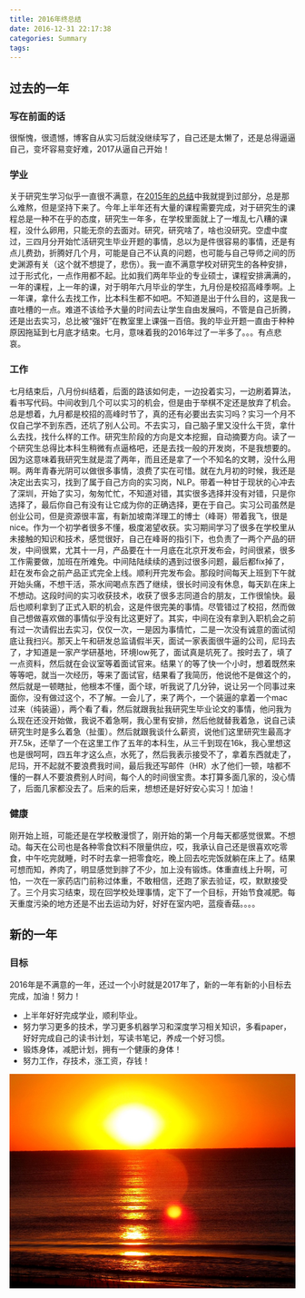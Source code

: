 ```yaml
---
title: 2016年终总结
date: 2016-12-31 22:17:38
categories: Summary
tags:
---
```

## 过去的一年  
### 写在前面的话
很惭愧，很遗憾，博客自从实习后就没继续写了，自己还是太懒了，还是总得逼逼自己，变坏容易变好难，2017从逼自己开始！
### 学业
关于研究生学习似乎一直很不满意，在[2015年的总结](https://minenet.me/2016/04/19/2015-summary.html)中我就提到过部分，总是那么难熬，但是坚持下来了。今年上半年还有大量的课程需要完成，对于研究生的课程总是一种不在乎的态度，研究生一年多，在学校里面就上了一堆乱七八糟的课程，没什么卵用，只能无奈的去面对。研究，研究啥了，啥也没研究。空虚中度过，三四月分开始忙活研究生毕业开题的事情，总以为是件很容易的事情，还是有点儿费劲，折腾好几个月，可能是自己不认真的问题，也可能与自己导师之间的历史渊源有关（这个就不想提了，悲伤）。我一直不满意学校对研究生的各种安排，过于形式化，一点作用都不起。比如我们两年毕业的专业硕士，课程安排满满的，一年的课程，上一年的课，对于明年六月毕业的学生，九月份是校招高峰季啊。上一年课，拿什么去找工作，比本科生都不如吧。不知道是出于什么目的，这是我一直吐槽的一点。难道不该给予大量的时间去让学生自由发展吗，不管是自己折腾，还是出去实习，总比被“强奸”在教室里上课强一百倍。我的毕业开题一直由于种种原因拖延到七月底才结束。七月，意味着我的2016年过了一半多了。。。有点悲哀。   
###  工作  
七月结束后，八月份纠结着，后面的路该如何走，一边投着实习，一边刷着算法，看书写代码。中间收到几个可以实习的机会，但是由于举棋不定还是放弃了机会。总是想着，九月都是校招的高峰时节了，真的还有必要出去实习吗？实习一个月不仅自己学不到东西，还坑了别人公司。不去实习，自己脑子里又没什么干货，拿什么去找，找什么样的工作。研究生阶段的方向是文本挖掘，自动摘要方向。读了一个研究生总得比本科生稍微有点逼格吧，还是去找一般的开发岗，不是我想要的。因为这意味着我研究生就是混了两年，而且还是拿了一个不知名的文聘，没什么用啊。两年青春光阴可以做很多事情，浪费了实在可惜。就在九月初的时候，我还是决定出去实习，找到了属于自己方向的实习岗，NLP。带着一种甘于现状的心冲去了深圳，开始了实习，匆匆忙忙，不知道对错，其实很多选择并没有对错，只是你选择了，最后你自己有没有让它成为你的正确选择，更在于自己。实习公司虽然是创业公司，但是资源很丰富，有新加坡南洋理工的博士（峰哥）带着我飞，很是nice。作为一个初学者很多不懂，极度渴望收获。实习期间学习了很多在学校里从未接触的知识和技术，感觉很好，自己在峰哥的指引下，也负责了一两个产品的研发，中间很累，尤其十一月，产品要在十一月底在北京开发布会，时间很紧，很多工作需要做，加班在所难免。中间陆陆续续的遇到过很多问题，最后都fix掉了，赶在发布会之前产品正式完全上线。顺利开完发布会。那段时间每天上班到下午就开始头痛，不想干活，茶水间喝点东西了继续，很长时间没有休息，每天趴在床上不想动。这段时间的实习收获技术，收获了很多志同道合的朋友，工作很愉快。最后也顺利拿到了正式入职的机会，这是件很完美的事情。尽管错过了校招，然而做自己想做喜欢做的事情似乎没有比这更好了。其实，中间在没有拿到入职机会之前有过一次请假出去实习，仅仅一次，一是因为事情忙，二是一次没有诚意的面试彻底让我扫兴。那天上午和研发总监请假半天，面试一家表面很牛逼的公司，尼玛去了，才知道是一家产学研基地，环境low死了，面试真是坑死了。按时去了，填了一点资料，然后就在会议室等着面试官来。结果丫的等了快一个小时，想着既然来等等吧，就当一次经历，等来了面试官，结果看了我简历，他说他不是做这个的，然后就是一顿瞎扯，他根本不懂，面个球，听我说了几分钟，说让另一个同事过来面你，没有做过这个，不了解。一会儿了，来了两个，一个装逼的拿着一个mac过来（纯装逼），两个看了看，然后就跟我扯我研究生毕业论文的事情，他问我为么现在还没开始做，我说不着急啊，我心里有安排，然后他就替我着急，说自己读研究生时是多么着急（扯蛋）。然后就跟我谈什么薪资，说他们这里研究生最高才开7.5k，还举了一个在这里工作了五年的本科生，从三千到现在16k，我心里想这也是很呵呵，四五年才这么点，水死了，然后我表示接受不了，拿着东西就走了，尼玛，开不起就不要浪费我时间，最后我还写邮件（HR）水了他们一顿，啥都不懂的一群人不要浪费别人时间，每个人的时间很宝贵。本打算多面几家的，没心情了，后面几家都没去了。后来的后来，想想还是好好安心实习！加油！
### 健康  
刚开始上班，可能还是在学校散漫惯了，刚开始的第一个月每天都感觉很累。不想动。每天在公司也是各种零食饮料不限量供应，哎，我承认自己还是很喜欢吃零食，中午吃完就睡，时不时去拿一把零食吃，晚上回去吃完饭就躺在床上了。结果可想而知，养肉了，明显感觉到胖了不少，加上没有锻炼。体重直线上升啊，可怕，一次在一家药店门前称过体重，不敢相信，还跑了家去验证，哎，默默接受了。三个月实习结束，现在回学校处理事情，定下了一个目标，开始节食减肥。每天重度污染的地方还是不出去运动为好，好好在室内吧，蓝瘦香菇。。。。
## 新的一年  
### 目标
2016年是不满意的一年，还过一个小时就是2017年了，新的一年有新的小目标去完成，加油！努力！  
- 上半年好好完成学业，顺利毕业。  
- 努力学习更多的技术，学习更多机器学习和深度学习相关知识，多看paper，好好完成自己的读书计划，写读书笔记，养成一个好习惯。
- 锻炼身体，减肥计划，拥有一个健康的身体！
- 努力工作，存技术，涨工资，存钱！
<img src="/image/sunrise.jpg" class="img-center"/>
